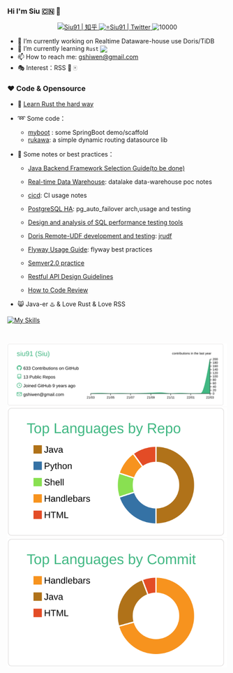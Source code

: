### Hi I'm Siu 🇨🇳  👋

<!--
**siu91/siu91** is a ✨ _special_ ✨ repository because its `README.md` (this file) appears on your GitHub profile.
Here are some ideas to get you started:
- 🔭 I’m currently working on ...
- 🌱 I’m currently learning ...
- 👯 I’m looking to collaborate on ...
- 🤔 I’m looking for help with ...
- 💬 Ask me about ...
- 📫 How to reach me: ...
- 😄 Pronouns: ...
- ⚡ Fun fact: ...
-->


<p align="middle">
   <a href="https://www.zhihu.com/people/siu91">
      <img alt="Siu91 | 知乎" height="25px" src="https://ss1.baidu.com/6ONXsjip0QIZ8tyhnq/it/u=493147230,3096476255&amp;fm=195&amp;app=88&amp;f=JPEG?w=200&amp;h=200">
   </a>
   <a href="https://twitter.com/gshiwen">
      <img alt="=Siu91 | Twitter" height="25px" src="https://raw.githubusercontent.com/anuraghazra/anuraghazra/master/assets/twitter.svg" />
   </a>

   <img src="https://komarev.com/ghpvc/?username=siu91" alt="10000" height="23px"/>
</p>



- 🔭 I’m currently working on Realtime Dataware-house use Doris/TiDB
- 🌱 I’m currently learning  `Rust` <a href="https://www.rust-lang.org"><img src="https://avatars.githubusercontent.com/u/5430905?s=200&v=4" align="center"  width="2%" /></a>
- 📫 How to reach me: gshiwen@gmail.com
- :performing_arts: Interest：RSS :basketball: :mahjong:



### ❤️ Code & Opensource

- 📖 [Learn Rust the hard way](https://siu91.github.io/LearnRustTheHardWay/)

- :loop: Some code：
  - [myboot](https://github.com/siu91/myboot) : some SpringBoot demo/scaffold
  - [rukawa](https://github.com/siu91/rukawa): a simple dynamic routing datasource lib 
  
- :ledger: Some notes or best practices：
  
  - [Java Backend Framework Selection Guide(to be done)](https://siu91.github.io/notebook/tech/backend/Java-Backend-Framework-Selection-Guide.html)
  
  - [Real-time Data Warehouse](https://siu91.github.io/notebook/tech/project/lwpoc/lwpoc/%E6%9E%B6%E6%9E%84/%E6%9E%84%E5%BB%BA%E5%AE%9E%E6%97%B6%E6%B9%96%E4%BB%93.html): datalake data-warehouse poc notes
  - [cicd](https://siu91.github.io/notebook/tech/project/cicd/index.html): CI usage notes
  - [PostgreSQL HA](https://siu91.github.io/notebook/tech/project/PGHA/pg-ha-solution.html): pg_auto_failover arch,usage and testing
  - [Design and analysis of SQL performance testing tools](https://siu91.github.io/notebook/tech/bestpractices/sql%E6%80%A7%E8%83%BD%E6%B5%8B%E8%AF%95%E5%B7%A5%E5%85%B7%E7%9A%84%E8%AE%BE%E8%AE%A1.html)
  - [Doris Remote-UDF development and testing](https://siu91.github.io/notebook/tech/bestpractices/jrudf/doris-remote-udf.html):  [jrudf](https://github.com/siu91/jrudf)
  - [Flyway  Usage Guide](https://siu91.github.io/notebook/tech/bestpractices/%E6%95%B0%E6%8D%AE%E5%BA%93%E8%87%AA%E5%8A%A8%E5%8C%96-Flyway%E4%BD%BF%E7%94%A8%E8%A7%84%E8%8C%83.html): flyway best practices
  - [Semver2.0 practice](https://siu91.github.io/notebook/tech/bestpractices/%E8%AF%AD%E4%B9%89%E5%8C%96%E7%89%88%E6%9C%AC%E6%8E%A7%E5%88%B6%E8%A7%84%E8%8C%83.html)
  - [Restful API Design Guidelines](https://siu91.github.io/notebook/tech/bestpractices/API%E8%AE%BE%E8%AE%A1%E8%A7%84%E8%8C%83.html)
  - [How to Code Review](https://siu91.github.io/notebook/tech/bestpractices/code-review-guide-baseon-gitlab.html)
  
- :smile_cat: Java-er :hotsprings: & Love Rust & Love RSS

[![My Skills](https://skillicons.dev/icons?i=java,spring,rust,python,idea,git,markdown,docker,kubernetes,jenkins&theme=light)](https://skillicons.dev)

​	<br />

[![](https://raw.githubusercontent.com/siu91/siu91/main/profile-summary-card-output/vue/0-profile-details.svg)](https://github.com/vn7n24fzkq/github-profile-summary-cards)
[![](https://raw.githubusercontent.com/siu91/siu91/main/profile-summary-card-output/vue/1-repos-per-language.svg)](https://github.com/vn7n24fzkq/github-profile-summary-cards) [![](https://raw.githubusercontent.com/siu91/siu91/main/profile-summary-card-output/vue/2-most-commit-language.svg)](https://github.com/vn7n24fzkq/github-profile-summary-cards)
<!--
[![](https://raw.githubusercontent.com/siu91/siu91/main/profile-summary-card-output/vue/3-stats.svg)](https://github.com/vn7n24fzkq/github-profile-summary-cards) [![](https://raw.githubusercontent.com/siu91/siu91/main/profile-summary-card-output/vue/4-productive-time.svg)](https://github.com/vn7n24fzkq/github-profile-summary-cards)
-->